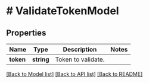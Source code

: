 # # ValidateTokenModel

## Properties

Name | Type | Description | Notes
------------ | ------------- | ------------- | -------------
**token** | **string** | Token to validate. |

[[Back to Model list]](../../README.md#models) [[Back to API list]](../../README.md#endpoints) [[Back to README]](../../README.md)
